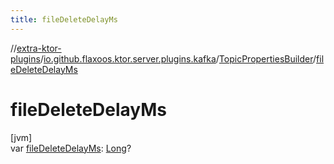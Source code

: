 ```yaml
---
title: fileDeleteDelayMs
---
```


//[extra-ktor-plugins](../../../index.md)/[io.github.flaxoos.ktor.server.plugins.kafka](../index.md)/[TopicPropertiesBuilder](index.md)/[fileDeleteDelayMs](file-delete-delay-ms.md)

# fileDeleteDelayMs

[jvm]\
var [fileDeleteDelayMs](file-delete-delay-ms.md): [Long](https://kotlinlang.org/api/latest/jvm/stdlib/kotlin/-long/index.md)?




